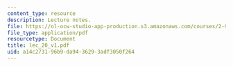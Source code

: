 ```yaml
---
content_type: resource
description: Lecture notes.
file: https://ol-ocw-studio-app-production.s3.amazonaws.com/courses/2-997-decision-making-in-large-scale-systems-spring-2004/a14c273196b9da9436293adf3050f264_lec_20_v1.pdf
file_type: application/pdf
resourcetype: Document
title: lec_20_v1.pdf
uid: a14c2731-96b9-da94-3629-3adf3050f264
---
```

